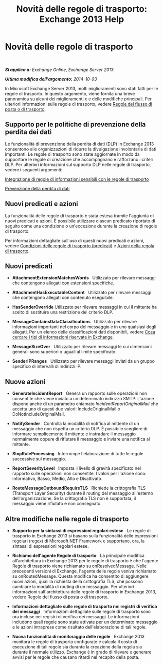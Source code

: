 ﻿---
title: 'Novità delle regole di trasporto: Exchange 2013 Help'
TOCTitle: Novità delle regole di trasporto
ms:assetid: 0c2fc0b5-3cd2-4d79-aa2b-0c7622ae15a8
ms:mtpsurl: https://technet.microsoft.com/it-it/library/JJ150483(v=EXCHG.150)
ms:contentKeyID: 50480012
ms.date: 05/22/2018
mtps_version: v=EXCHG.150
ms.translationtype: MT
---

# Novità delle regole di trasporto

 

_**Si applica a:** Exchange Online, Exchange Server 2013_

_**Ultima modifica dell'argomento:** 2014-10-03_

In Microsoft Exchange Server 2013, molti miglioramenti sono stati fatti per le regole di trasporto. In questo argomento, viene fornita una breve panoramica su alcuni dei miglioramenti e e delle modifiche principali. Per ulteriori informazioni sulle regole di trasporto, vedere [Regole del flusso di posta o di trasporto](mail-flow-rules-transport-rules-in-exchange-2013-exchange-2013-help.md).

## Supporto per le politiche di prevenzione della perdita dei dati

Le funzionalità di prevenzione della perdita di dati (DLP) in Exchange 2013 consentono alle organizzazioni di ridurre la divulgazione involontaria di dati importanti. Le regole di trasporto sono state aggiornate in modo da supportare le regole di creazione che accompagnano e rafforzano i criteri DLP. Per ulteriori informazioni sul supporto DLP nelle regole di trasporto, vedere i seguenti argomenti:

[Integrazione di regole di informazioni sensibili con le regole di trasporto](integrating-sensitive-information-rules-with-transport-rules-exchange-2013-help.md)

[Prevenzione della perdita di dati](technical-overview-of-dlp-data-loss-prevention-in-exchange.md)

## Nuovi predicati e azioni

La funzionalità delle regole di trasporto è stata estesa tramite l'aggiunta di nuovi predicati e azioni. È possibile utilizzare ciascun predicato riportato di seguito come una condizione o un'eccezione durante la creazione di regole di trasporto.

Per informazioni dettagliate sull'uso di questi nuovi predicati e azioni, vedere [Condizioni delle regole di trasporto (predicati)](mail-flow-rule-conditions-and-exceptions-predicates-in-exchange-2013-exchange-2013-help.md) e [Azioni della regola di trasporto](mail-flow-rule-actions-in-exchange-2013-exchange-2013-help.md).

## Nuovi predicati

  -  **AttachmentExtensionMatchesWords**   Utilizzato per rilevare messaggi che contengono allegati con estensioni specifiche.

  -  **AttachmentHasExecutableContent**   Utilizzato per rilevare messaggi che contengono allegati con contenuto eseguibile.

  -  **HasSenderOverride** Utilizzato per rilevare messaggi in cui il mittente ha scelto di sostituire una restrizione del criterio DLP.

  -  **MessageContainsDataClassifications**   Utilizzato per rilevare informazioni importanti nel corpo del messaggio e in uno qualsiasi degli allegati. Per un elenco delle classificazioni dati disponibili, vedere [Cosa cercare i tipi di informazioni riservate in Exchange](what-the-sensitive-information-types-in-exchange-look-for-exchange-online-help.md).

  -  **MessageSizeOver**   Utilizzato per rilevare messaggi le cui dimensioni generali sono superiori o uguali al limite specificato.

  -  **SenderIPRanges**   Utilizzato per rilevare messaggi inviati da un gruppo specifico di intervalli di indirizzi IP.

## Nuove azioni

  -  **GenerateIncidentReport**   Genera un rapporto sulle operazioni non consentite che viene inviato a un determinato indirizzo SMTP. L'azione dispone anche di un parametro chiamato *IncidentReportOriginalMail* che accetta uno di questi due valori: IncludeOriginalMail o DoNotIncludeOriginalMail.

  -  **NotifySender**   Controlla la modalità di notifica al mittente di un messaggio che non rispetta un criterio DLP. È possibile scegliere di informare semplicemente il mittente e instradare il messaggio normalmente oppure di rifiutare il messaggio e inviare una notifica al mittente.

  -  **StopRuleProcessing**   Interrompe l'elaborazione di tutte le regole successive sul messaggio.

  -  **ReportSeverityLevel**   Imposta il livello di gravità specificato nel rapporto sulle operazioni non consentite. I valori per l'azione sono: Informativo, Basso, Medio, Alto e Disattivato.

  -  **RouteMessageOutboundRequireTLS**   Richiede la crittografia TLS (Transport Layer Security) durante il routing del messaggio all'esterno dell'organizzazione. Se la crittografia TLS non è supportata, il messaggio viene rifiutato e non consegnato.

## Altre modifiche nelle regole di trasporto

  - **Supporto per la sintassi di espressioni regolari estese**   Le regole di trasporto in Exchange 2013 si basano sulla funzionalità delle espressioni regolari (regex) di Microsoft.NET Framework e supportano, ora, la sintassi di espressioni regolari estese.

  - **Richiamo dell'agente Regole di trasporto**   La principale modifica all'architettura in Exchange 2013 per le regole di trasporto è che l'agente Regole di trasporto viene richiamato su onResolvedMessage. Nelle precedenti versioni di Exchange, l'agente delle regole veniva richiamato su onRoutedMessage. Questa modifica ha consentito di aggiungere nuovi azioni, quali la richiesta della crittografia TLS, che possono cambiare la modalità di routing di un messaggio. Per ulteriori informazioni sull'architettura delle regole di trasporto in Exchange 2013, vedere [Regole del flusso di posta o di trasporto](mail-flow-rules-transport-rules-in-exchange-2013-exchange-2013-help.md).

  - **Informazioni dettagliate sulle regole di trasporto nei registri di verifica dei messaggi**   Informazioni dettagliate sulle regole di trasporto sono ora incluse nei registri di verifica dei messaggi. Le informazioni includono quali regole sono state attivate per un determinato messaggio e le azioni intraprese come risultato dell'elaborazione di tali regole.

  - **Nuova funzionalità di monitoraggio delle regole**   Exchange 2013 monitora le regole di trasporto configurate e calcola il costo di esecuzione di tali regole sia durante la creazione della regola sia durante il normale utilizzo. Exchange è in grado di rilevare e generare avvisi per le regole che causano ritardi nel recapito della posta.

